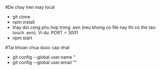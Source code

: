 #De chay tren may local 
- git clone <link-to-repo-font-end>
- npm install
- thay doi cong phu hop trong .evn (neu khong co file nay thi co the tao: touch .evn). Vi du: PORT = 3001
- npm start

#Tai khoan chua duoc cap nhat
  - git config --global user.name "<your-git-username>
  - git config --global user.email "<your-git-email>"

